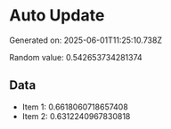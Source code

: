 # Auto Update

Generated on: 2025-06-01T11:25:10.738Z

Random value: 0.542653734281374

## Data

- Item 1: 0.6618060718657408
- Item 2: 0.6312240967830818